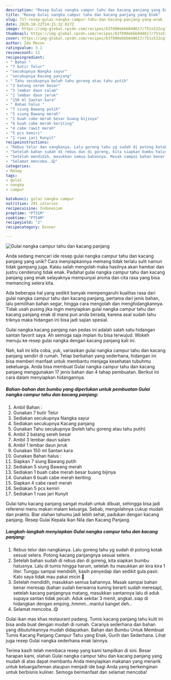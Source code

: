 ```yaml
---
description: "Resep Gulai nangka campur tahu dan kacang panjang yang Enak"
title: "Resep Gulai nangka campur tahu dan kacang panjang yang Enak"
slug: 717-resep-gulai-nangka-campur-tahu-dan-kacang-panjang-yang-enak
date: 2020-10-22T14:15:32.017Z
image: https://img-global.cpcdn.com/recipes/63f090ebbb848617/751x532cq70/gulai-nangka-campur-tahu-dan-kacang-panjang-foto-resep-utama.jpg
thumbnail: https://img-global.cpcdn.com/recipes/63f090ebbb848617/751x532cq70/gulai-nangka-campur-tahu-dan-kacang-panjang-foto-resep-utama.jpg
cover: https://img-global.cpcdn.com/recipes/63f090ebbb848617/751x532cq70/gulai-nangka-campur-tahu-dan-kacang-panjang-foto-resep-utama.jpg
author: Ida Mason
ratingvalue: 3.1
reviewcount: 12
recipeingredient:
- " Bahan "
- "7 butir Telur"
- "secukupnya Nangka sayur"
- "secukupnya Kacang panjang"
- " Tahu secukupnya boleh tahu goreng atau tahu putih"
- "2 batang sereh besar"
- "3 lembar daun salam"
- "1 lembar daun jeruk"
- "150 ml Santan kara"
- " Bahan halus "
- "7 siung Bawang putih"
- "5 siung Bawang merah"
- "1 buah cabe merah besar buang bijinya"
- "6 buah cabe merah keriting"
- "4 cabe rawit merah"
- "5 pcs kemiri"
- "1 ruas jari Kunyit"
recipeinstructions:
- "Rebus telur dan nangkanya. Lalu goreng tahu yg sudah di potong kotak sesuai selera. Potong kacang panjangnya sesuai selera."
- "Setelah bahan sudah di rebus dan di goreng, kita siapkan bumbu halusnya. Lalu di tumis hingga harum, setelah itu masukkan air kira kira 1 liter. Tunggu sampai mendidih, kasih penyedap dan sedikit gula pasir. Kalo saya tidak mau pakai micin 🙂"
- "Setelah mendidih, masukkan semua bahannya. Masak sampai bahan benar meresap (bahan sudah berwarna kuning berarti sudah meresap), setelah kacang panjangnya matang, masukkan santannya lalu di aduk supaya santan tidak pecah. Aduk sekitar 3 menit, angkat..siap di hidangkan dengan emping..hmmm...mantul banget deh.."
- "Selamat mencoba..😋"
categories:
- Resep
tags:
- gulai
- nangka
- campur

katakunci: gulai nangka campur 
nutrition: 291 calories
recipecuisine: Indonesian
preptime: "PT31M"
cooktime: "PT54M"
recipeyield: "2"
recipecategory: Dinner

---
```



![Gulai nangka campur tahu dan kacang panjang](https://img-global.cpcdn.com/recipes/63f090ebbb848617/751x532cq70/gulai-nangka-campur-tahu-dan-kacang-panjang-foto-resep-utama.jpg)

Anda sedang mencari ide resep gulai nangka campur tahu dan kacang panjang yang unik? Cara menyiapkannya memang tidak terlalu sulit namun tidak gampang juga. Kalau salah mengolah maka hasilnya akan hambar dan justru cenderung tidak enak. Padahal gulai nangka campur tahu dan kacang panjang yang enak selayaknya mempunyai aroma dan cita rasa yang bisa memancing selera kita.

Ada beberapa hal yang sedikit banyak mempengaruhi kualitas rasa dari gulai nangka campur tahu dan kacang panjang, pertama dari jenis bahan, lalu pemilihan bahan segar, hingga cara mengolah dan menghidangkannya. Tidak usah pusing jika ingin menyiapkan gulai nangka campur tahu dan kacang panjang enak di mana pun anda berada, karena asal sudah tahu triknya maka hidangan ini bisa jadi sajian spesial.

Gulai nangka kacang panjang nan pedas ini adalah salah satu hidangan santan favorit saya. Ah semoga saja impian itu bisa terwujud. Wokeh menuju ke resep gulai nangka dengan kacang panjang kali ini.


Nah, kali ini kita coba, yuk, variasikan gulai nangka campur tahu dan kacang panjang sendiri di rumah. Tetap berbahan yang sederhana, hidangan ini bisa memberi manfaat untuk membantu menjaga kesehatan tubuhmu sekeluarga. Anda bisa membuat Gulai nangka campur tahu dan kacang panjang menggunakan 17 jenis bahan dan 4 tahap pembuatan. Berikut ini cara dalam menyiapkan hidangannya.

<!--inarticleads1-->

##### Bahan-bahan dan bumbu yang diperlukan untuk pembuatan Gulai nangka campur tahu dan kacang panjang:

1. Ambil  Bahan :
1. Gunakan 7 butir Telur
1. Sediakan secukupnya Nangka sayur
1. Sediakan secukupnya Kacang panjang
1. Gunakan  Tahu secukupnya (boleh tahu goreng atau tahu putih)
1. Ambil 2 batang sereh besar
1. Ambil 3 lembar daun salam
1. Ambil 1 lembar daun jeruk
1. Gunakan 150 ml Santan kara
1. Gunakan  Bahan halus :
1. Siapkan 7 siung Bawang putih
1. Sediakan 5 siung Bawang merah
1. Sediakan 1 buah cabe merah besar buang bijinya
1. Gunakan 6 buah cabe merah keriting
1. Siapkan 4 cabe rawit merah
1. Sediakan 5 pcs kemiri
1. Sediakan 1 ruas jari Kunyit


Gulai tahu kacang panjang sangat mudah untuk dibuat, sehingga bisa jadi referensi menu makan malam keluarga. Sebab, mengolahnya cukup mudah dan praktis. Biar olahan tahumu jadi lebih sehat, padukan dengan kacang panjang. Resep Gulai Kepala Ikan Nila dan Kacang Panjang. 

<!--inarticleads2-->

##### Langkah-langkah menyiapkan Gulai nangka campur tahu dan kacang panjang:

1. Rebus telur dan nangkanya. Lalu goreng tahu yg sudah di potong kotak sesuai selera. Potong kacang panjangnya sesuai selera.
1. Setelah bahan sudah di rebus dan di goreng, kita siapkan bumbu halusnya. Lalu di tumis hingga harum, setelah itu masukkan air kira kira 1 liter. Tunggu sampai mendidih, kasih penyedap dan sedikit gula pasir. Kalo saya tidak mau pakai micin 🙂
1. Setelah mendidih, masukkan semua bahannya. Masak sampai bahan benar meresap (bahan sudah berwarna kuning berarti sudah meresap), setelah kacang panjangnya matang, masukkan santannya lalu di aduk supaya santan tidak pecah. Aduk sekitar 3 menit, angkat..siap di hidangkan dengan emping..hmmm...mantul banget deh..
1. Selamat mencoba..😋


Gulai ikan mas khas restaurant padang. Tumis kacang panjang tahu kulit ini bisa anda buat dengan mudah di rumah. Caranya sederhana dan bahan yang dibutuhkannya mudah didapatkan. Bahan dan Bumbu Untuk Membuat Tumis Kacang Panjang Campur Tahu yang Enak, Gurih dan Sederhana. Lihat juga resep Gulai nangka sederhana enak lainnya. 

Terima kasih telah membaca resep yang kami tampilkan di sini. Besar harapan kami, olahan Gulai nangka campur tahu dan kacang panjang yang mudah di atas dapat membantu Anda menyiapkan makanan yang menarik untuk keluarga/teman ataupun menjadi ide bagi Anda yang berkeinginan untuk berbisnis kuliner. Semoga bermanfaat dan selamat mencoba!
